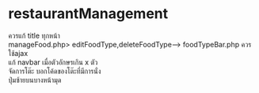 # restaurantManagement

ควรแก้ title ทุกหน้า </br>
manageFood.php> editFoodType,deleteFoodType--> foodTypeBar.php ควรใช้ajax </br>
แก้ navbar เมื่อตัวอักษรเกิน x ตัว </br>
จัดการโต๊ะ บอกโค้ดของโต๊ะที่มีการนั่ง </br>
ปุ่มซ้ายบนบางหน้ามุด
